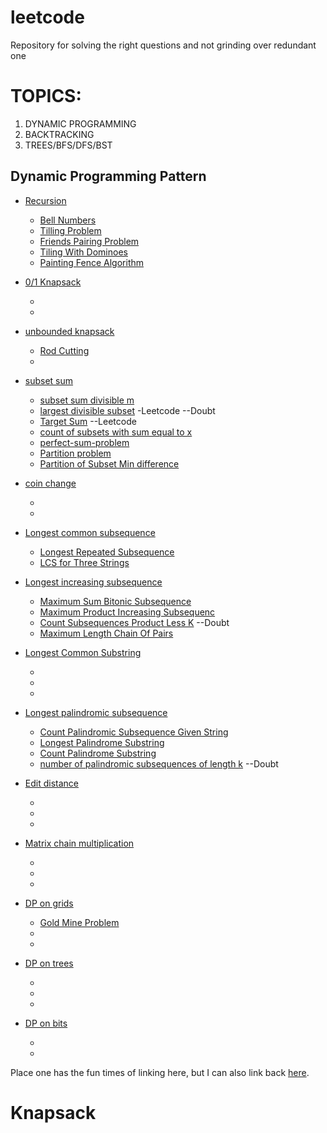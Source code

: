 # leetcode
Repository for solving the right questions and not grinding over redundant one

# TOPICS:
1. DYNAMIC PROGRAMMING <br>
2. BACKTRACKING <br>
3. TREES/BFS/DFS/BST<br>


## Dynamic Programming Pattern
* [Recursion]() 
  - [Bell Numbers](https://www.geeksforgeeks.org/bell-numbers-number-of-ways-to-partition-a-set/) 
  - [Tilling Problem](https://www.geeksforgeeks.org/tiling-problem/) 
  - [Friends Pairing Problem](https://www.geeksforgeeks.org/friends-pairing-problem/)
  - [Tiling With Dominoes](https://www.geeksforgeeks.org/tiling-with-dominoes/)
  - [Painting Fence Algorithm](https://www.geeksforgeeks.org/painting-fence-algorithm/)
  
* [0/1 Knapsack](https://www.geeksforgeeks.org/0-1-knapsack-problem-dp-10/) 
  - []() 
  - []() 
* [unbounded knapsack]() 
  - [Rod Cutting](https://www.geeksforgeeks.org/cutting-a-rod-dp-13/) 
  - []() 
* [subset sum](https://www.geeksforgeeks.org/subset-sum-problem-dp-25/) 
  - [subset sum divisible m](https://www.geeksforgeeks.org/subset-sum-divisible-m/) 
  - [largest divisible subset](https://leetcode.com/problems/largest-divisible-subset/) -Leetcode  --Doubt 
  - [Target Sum](https://leetcode.com/problems/target-sum/) --Leetcode
  - [count of subsets with sum equal to x](https://www.geeksforgeeks.org/count-of-subsets-with-sum-equal-to-x-using-recursion/?ref=rp)
  - [perfect-sum-problem](https://www.geeksforgeeks.org/perfect-sum-problem/)
  - [Partition problem](https://leetcode.com/problems/partition-equal-subset-sum/)
  - [Partition of Subset Min difference](https://www.geeksforgeeks.org/partition-a-set-into-two-subsets-such-that-the-difference-of-subset-sums-is-minimum/)
* [coin change](https://www.geeksforgeeks.org/coin-change-dp-7/) 
  - []() 
  - []() 
* [Longest common subsequence](https://www.geeksforgeeks.org/longest-common-subsequence-dp-4/) 
  - [Longest Repeated Subsequence](https://www.geeksforgeeks.org/longest-repeated-subsequence/) 
  - [LCS for Three Strings](https://www.geeksforgeeks.org/lcs-longest-common-subsequence-three-strings/) 
* [Longest increasing subsequence](https://www.geeksforgeeks.org/longest-increasing-subsequence-dp-3/) 
  - [Maximum Sum Bitonic Subsequence](https://www.geeksforgeeks.org/maximum-sum-bi-tonic-sub-sequence/) 
  - [Maximum Product Increasing Subsequenc](https://www.geeksforgeeks.org/maximum-product-increasing-subsequence/) 
  - [Count Subsequences Product Less K](https://www.geeksforgeeks.org/count-subsequences-product-less-k/)     --Doubt
  - [Maximum Length Chain Of Pairs](https://www.geeksforgeeks.org/maximum-length-chain-of-pairs-dp-20/)
* [Longest Common Substring](https://www.geeksforgeeks.org/longest-common-substring-dp-29/) 
  - []() 
  - []() 
  - []() 
* [Longest palindromic subsequence](https://www.geeksforgeeks.org/longest-palindromic-subsequence-dp-12/) 
  - [Count Palindromic Subsequence Given String](https://www.geeksforgeeks.org/count-palindromic-subsequence-given-string/) 
  - [Longest Palindrome Substring](https://www.geeksforgeeks.org/longest-palindrome-substring-set-1/) 
  - [Count Palindrome Substring](https://www.geeksforgeeks.org/count-palindrome-sub-strings-string/) 
  - [number of palindromic subsequences of length k](https://www.geeksforgeeks.org/number-of-palindromic-subsequences-of-length-k-where-k/) --Doubt
* [Edit distance]() 
  - []() 
  - []() 
  - []() 
* [Matrix chain multiplication]() 
  - []() 
  - []() 
  - []() 
* [DP on grids]() 
  - [Gold Mine Problem](https://www.geeksforgeeks.org/gold-mine-problem/) 
  - []() 
  - []() 
* [DP on trees]() 
  - []() 
  - []() 
  - []() 
* [DP on bits]() 
  - []() 
  - []() 

Place one has the fun times of linking here, but I can also link back [here](#TOPICS).
# Knapsack
 
